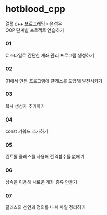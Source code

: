 # hotblood_cpp

열혈 c++ 프로그래밍 - 윤성우 <br>
OOP 단계별 프로젝트 연습하기

### 01
C 스타일로 간단한 계좌 관리 프로그램 생성하기

### 02
01에서 만든 프로그램에 클래스를 도입해 발전시키기

### 03
복사 생성자 추가하기

### 04
const 키워드 추가하기

### 05
컨트롤 클래스를 사용해 전역함수들 없애기

### 06
상속을 이용해 새로운 계좌 종류 만들기

### 07
클래스의 선언과 정의를 나눠 파일 정리하기
